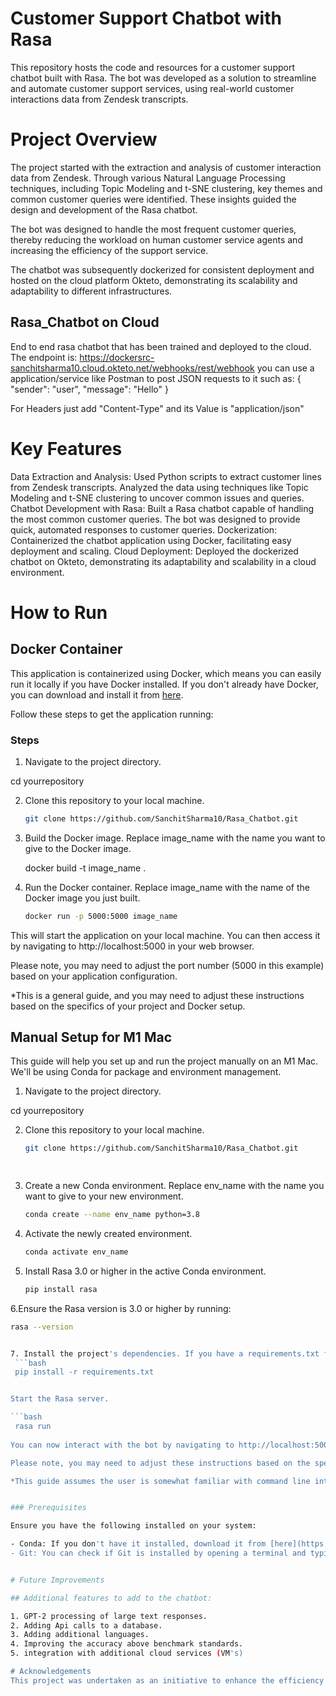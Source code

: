 #
# Customer Support Chatbot with Rasa
This repository hosts the code and resources for a customer support chatbot built with Rasa. The bot was developed as a solution to streamline and automate customer support services, using real-world customer interactions data from Zendesk transcripts.

# Project Overview
The project started with the extraction and analysis of customer interaction data from Zendesk. Through various Natural Language Processing techniques, including Topic Modeling and t-SNE clustering, key themes and common customer queries were identified. These insights guided the design and development of the Rasa chatbot.

The bot was designed to handle the most frequent customer queries, thereby reducing the workload on human customer service agents and increasing the efficiency of the support service.

The chatbot was subsequently dockerized for consistent deployment and hosted on the cloud platform Okteto, demonstrating its scalability and adaptability to different infrastructures.

## Rasa_Chatbot on Cloud
End to end rasa chatbot that has been trained and deployed to the cloud.
The endpoint is: https://dockersrc-sanchitsharma10.cloud.okteto.net/webhooks/rest/webhook you can use a application/service like Postman to post JSON requests to it such as:
{
    "sender": "user",
    "message": "Hello"
}

For Headers just add "Content-Type" and its Value is "application/json" 

# Key Features
Data Extraction and Analysis: Used Python scripts to extract customer lines from Zendesk transcripts. Analyzed the data using techniques like Topic Modeling and t-SNE clustering to uncover common issues and queries.
Chatbot Development with Rasa: Built a Rasa chatbot capable of handling the most common customer queries. The bot was designed to provide quick, automated responses to customer queries.
Dockerization: Containerized the chatbot application using Docker, facilitating easy deployment and scaling.
Cloud Deployment: Deployed the dockerized chatbot on Okteto, demonstrating its adaptability and scalability in a cloud environment.

# How to Run
## Docker Container
This application is containerized using Docker, which means you can easily run it locally if you have Docker installed. If you don't already have Docker, you can download and install it from [here](https://www.docker.com/products/docker-desktop).

Follow these steps to get the application running:

### Steps
1. Navigate to the project directory.

  cd yourrepository


2. Clone this repository to your local machine.

   ```bash
   git clone https://github.com/SanchitSharma10/Rasa_Chatbot.git
   
   
3. Build the Docker image. Replace image_name with the name you want to give to the Docker image.

   docker build -t image_name .

   
4. Run the Docker container. Replace image_name with the name of the Docker image you just built.

   ```bash
   docker run -p 5000:5000 image_name

This will start the application on your local machine. You can then access it by navigating to http://localhost:5000 in your web browser.

Please note, you may need to adjust the port number (5000 in this example) based on your application configuration.


*This is a general guide, and you may need to adjust these instructions based on the specifics of your project and Docker setup.

## Manual Setup for M1 Mac

This guide will help you set up and run the project manually on an M1 Mac. We'll be using Conda for package and environment management.


1. Navigate to the project directory.

  cd yourrepository


2. Clone this repository to your local machine.

   ```bash
   git clone https://github.com/SanchitSharma10/Rasa_Chatbot.git
   
  
3. Create a new Conda environment. Replace env_name with the name you want to give to your new environment.
    ```bash
    conda create --name env_name python=3.8


4. Activate the newly created environment.
    ```bash
    conda activate env_name


5. Install Rasa 3.0 or higher in the active Conda environment.

    ```bash
    pip install rasa


6.Ensure the Rasa version is 3.0 or higher by running:

   ```bash
   rasa --version
   
   
7. Install the project's dependencies. If you have a requirements.txt file in the project, you can use the following command:
    ```bash
    pip install -r requirements.txt


Start the Rasa server.
   
   ```bash
    rasa run
    
You can now interact with the bot by navigating to http://localhost:5005 in your web browser.

Please note, you may need to adjust these instructions based on the specifics of your project setup.

*This guide assumes the user is somewhat familiar with command line interface. For users that aren't as comfortable, you might want to add a bit more detail to each of the steps.


### Prerequisites

Ensure you have the following installed on your system:

- Conda: If you don't have it installed, download it from [here](https://docs.conda.io/en/latest/miniconda.html#macosx-installers).
- Git: You can check if Git is installed by opening a terminal and typing `git --version`. If it's not installed, you can download it from [here](https://git-scm.com/downloads).

   
# Future Improvements

  ## Additional features to add to the chatbot:

  1. GPT-2 processing of large text responses.
  2. Adding Api calls to a database.
  3. Adding additional languages.
  4. Improving the accuracy above benchmark standards.
  5. integration with additional cloud services (VM's)

# Acknowledgements
This project was undertaken as an initiative to enhance the efficiency of customer support services at (ACTO).




